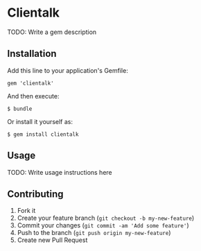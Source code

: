 # Clientalk

TODO: Write a gem description

## Installation

Add this line to your application's Gemfile:

    gem 'clientalk'

And then execute:

    $ bundle

Or install it yourself as:

    $ gem install clientalk

## Usage

TODO: Write usage instructions here

## Contributing

1. Fork it
2. Create your feature branch (`git checkout -b my-new-feature`)
3. Commit your changes (`git commit -am 'Add some feature'`)
4. Push to the branch (`git push origin my-new-feature`)
5. Create new Pull Request
